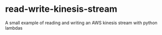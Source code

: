 # read-write-kinesis-stream
A small example of reading and writing  an AWS kinesis stream with python lambdas
